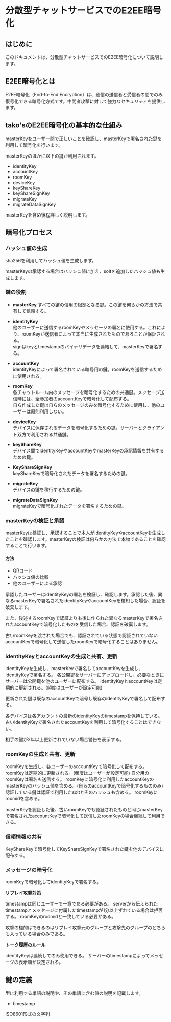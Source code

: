 # 分散型チャットサービスでのE2EE暗号化

## はじめに

このドキュメントは、分散型チャットサービスでのE2EE暗号化について説明します。

## E2EE暗号化とは

E2EE暗号化（End-to-End
Encryption）は、通信の送信者と受信者の間でのみ復号化できる暗号化方式です。中間者攻撃に対して強力なセキュリティを提供します。

## tako'sのE2EE暗号化の基本的な仕組み

masterKeyをユーザー間で正しいことを確認し、masterKeyで署名された鍵を利用して暗号化を行います。

masterKeyのほかに以下の鍵が利用されます。

- identityKey
- accountKey
- roomKey
- deviceKey
- keyShareKey
- keyShareSignKey
- migrateKey
- migrateDataSignKey

masterKeyを含め後程詳しく説明します。

## 暗号化プロセス

### ハッシュ値の生成

sha256を利用してハッシュ値を生成します。

masterKeyの承認する場合はハッシュ値に加え、soltを追加したハッシュ値も生成します。

### 鍵の役割

- **masterKey**
  すべての鍵の信用の根拠となる鍵。この鍵を何らかの方法で共有して信頼する。

- **identityKey**\
  他のユーザーに送信するroomKeyやメッセージの署名に使用する。これにより、roomKeyが送信者によって本当に生成されたものであることが保証される。\
  signはkeyとtimestampのバイナリデータを連結して、masterKeyで署名する。

- **accountKey**\
  identityKeyによって署名されている暗号用の鍵。roomKeyを送信するために使用される。

- **roomKey**\
  各チャットルーム内のメッセージを暗号化するための共通鍵。メッセージ送信時には、全参加者のaccountKeyで暗号化して配布する。\
  自ら作成した鍵は自らのメッセージのみを暗号化するために使用し、他のユーザーは原則利用しない。

- **deviceKey**\
  デバイスに保存されるデータを暗号化するための鍵。サーバーとクライアント双方で利用される共通鍵。

- **keyShareKey**\
  デバイス間でidentityKeyやaccountKeyやmasterKeyの承認情報を共有するための鍵。

- **KeyShareSignKey**\
  keyShareKeyで暗号化されたデータを署名するための鍵。

- **migrateKey**\
  デバイスの鍵を移行するための鍵。

- **migrateDataSignKey**\
  migrateKeyで暗号化されたデータを署名するための鍵。

### masterKeyの検証と承認

masterKeyは検証し、承認することで本人がidentityKeyやaccountKeyを生成したことを確認します。masterKeyの検証は何らかの方法で本物であることを確認することで行います。

#### 方法

- QRコード
- ハッシュ値の比較
- 他のユーザーによる承認

承認したユーザーはidentityKeyの署名を検証し、確認します。承認した後、異なるmasterKeyで署名されたidentityKeyやaccountKeyを検知した場合、認証を破棄します。

また、後述するroomKeyで認証よりも後に作られた異なるmasterKeyで署名されたaccountKeyで暗号化したものを受信した場合、認証を破棄します。

古いroomKeyを渡された場合でも、認証されている状態で認証されていないaccountKeyで暗号化して送信したroomKeyで暗号化することはありません。

### identityKeyとaccountKeyの生成と共有、更新

identityKeyを生成し、masterKeyで署名してaccountKeyを生成し、identityKeyで署名する。
各公開鍵をサーバーにアップロードし、必要なときにサーバーは公開鍵を他のユーザーに配布する。
identityKeyとaccountKeyは定期的に更新される。(頻度はユーザーが設定可能)

更新された鍵は既存のaccountKeyで暗号し既存のidentityKeyで署名して配布する。

各デバイスは各アカウントの最新のidentityKeyのtimestampを保持している。
古いidentityKeyで署名されたaccountKeyを利用して暗号化することはできない。

相手の鍵が2年以上更新されていない場合警告を表示する。

### roomKeyの生成と共有、更新

roomKeyを生成し、各ユーザーのaccountKeyで暗号化して配布する。
roomKeyは定期的に更新される。(頻度はユーザーが設定可能)
自分用のroomKeyは署名も送信する。
roomKeyに暗号化に利用したaccountKeyのmasterKeyのハッシュ値を含める。(自らのaccountKeyで暗号化するもののみ)
認証している鍵は認証で利用したsoltとそのハッシュも含める。
roomKeyにroomidを含める。

masterKeyを認証した後、古いroomKeyでも認証されたものと同じmasterKeyで署名されたaccountKeyで暗号化して送信したroomKeyの場合継続して利用できる。

### 信頼情報の共有

KeyShareKeyで暗号化してKeyShareSignKeyで署名された鍵を他のデバイスに配布する。

### メッセージの暗号化

roomKeyで暗号化してidentityKeyで署名する。

**リプレイ攻撃対策**

timestampは同じユーザーで一意である必要がある。
serverから伝えられたtimestampとメッセージに付属したtimestampが1分以上ずれている場合は拒否する。
roomKeyのroomidと一致している必要がある。

攻撃の標的はできるのはリプレイ攻撃元のグループと攻撃先のグループのどちらも入っている場合のみである。

**トーク履歴のルール**

identityKeyは連続してのみ使用できる。
サーバーのtimestampによってメッセージの表示順が決定される。

## 鍵の定義

型に利用する単語の説明や、その単語に含む値の説明を記載します。

- timestamp

ISO8601形式の文字列
